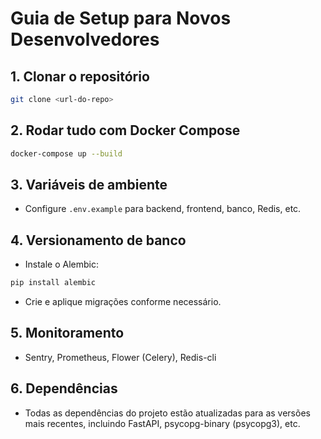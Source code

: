 # Guia de Setup para Novos Desenvolvedores

## 1. Clonar o repositório
```bash
git clone <url-do-repo>
```

## 2. Rodar tudo com Docker Compose
```bash
docker-compose up --build
```

## 3. Variáveis de ambiente
- Configure `.env.example` para backend, frontend, banco, Redis, etc.

## 4. Versionamento de banco
- Instale o Alembic:
```bash
pip install alembic
```
- Crie e aplique migrações conforme necessário.

## 5. Monitoramento
- Sentry, Prometheus, Flower (Celery), Redis-cli

## 6. Dependências
- Todas as dependências do projeto estão atualizadas para as versões mais recentes, incluindo FastAPI, psycopg-binary (psycopg3), etc. 